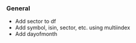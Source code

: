 ### General
* Add sector to df
* Add symbol, isin, sector, etc. using multiindex
* Add dayofmonth


